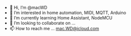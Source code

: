 - 👋 Hi, I’m @macWD
- 👀 I’m interested in home automation, MIDI, MQTT, Arduino
- 🌱 I’m currently learning Home Assistant, NodeMCU
- 💞️ I’m looking to collaborate on ...
- 📫 How to reach me ... mac.WD@icloud.com

<!---
macWD/macWD is a ✨ special ✨ repository because its `README.md` (this file) appears on your GitHub profile.
You can click the Preview link to take a look at your changes.
--->
